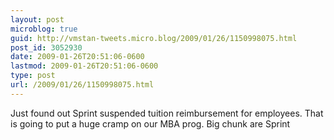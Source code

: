 ```yaml
---
layout: post
microblog: true
guid: http://vmstan-tweets.micro.blog/2009/01/26/1150998075.html
post_id: 3052930
date: 2009-01-26T20:51:06-0600
lastmod: 2009-01-26T20:51:06-0600
type: post
url: /2009/01/26/1150998075.html
---
```

Just found out Sprint suspended tuition reimbursement for employees. That is going to put a huge cramp on our MBA prog. Big chunk are Sprint
